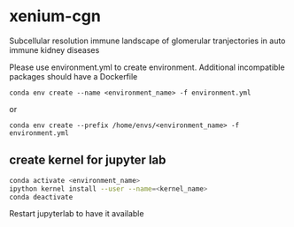 # xenium-cgn
Subcellular resolution immune landscape of glomerular tranjectories in auto immune kidney diseases


Please use environment.yml to create environment. Additional incompatible packages should have a Dockerfile

```conda env create --name <environment_name> -f environment.yml```

or

```conda env create --prefix /home/envs/<environment_name> -f environment.yml```

## create kernel for jupyter lab

```bash
conda activate <environment_name>
ipython kernel install --user --name=<kernel_name>
conda deactivate
```
Restart jupyterlab to have it available
